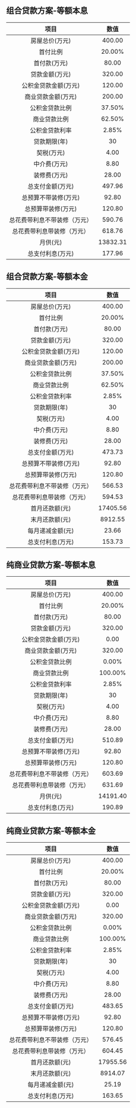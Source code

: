 ## 组合贷款方案-等额本息
|       项目       |    数值    |
|:--------------:|:--------:|
|    房屋总价(万元)    |  400.00  |
|      首付比例      |  20.00%  |
|    首付款(万元)     |  80.00   |
|    贷款金额(万元)    |  320.00  |
|  公积金贷款金额(万元)   |  120.00  |
|   商业贷款金额(万元)   |  200.00  |
|    公积金贷款比例     |  37.50%  |
|     商业贷款比例     |  62.50%  |
|    公积金贷款利率     |  2.85%   |
|    贷款期限(年)     |    30    |
|     契税(万元)     |   4.00   |
|    中介费(万元)     |   8.80   |
|    装修费(万元)     |  28.00   |
|   总支付金额(万元)    |  497.96  |
|  总预算不带装修(万元)   |  92.80   |
|   总预算带装修(万元)   |  120.80  |
| 总花费带利息不带装修（万元） |  590.76  |
| 总花费带利息带装修（万元）  |  618.76  |
|     月供(元)      | 13832.31 |
|   总支付利息(万元)    |  177.96  |

## 组合贷款方案-等额本金
|       项目       |    数值    |
|:--------------:|:--------:|
|    房屋总价(万元)    |  400.00  |
|      首付比例      |  20.00%  |
|    首付款(万元)     |  80.00   |
|    贷款金额(万元)    |  320.00  |
|  公积金贷款金额(万元)   |  120.00  |
|   商业贷款金额(万元)   |  200.00  |
|    公积金贷款比例     |  37.50%  |
|     商业贷款比例     |  62.50%  |
|    公积金贷款利率     |  2.85%   |
|    贷款期限(年)     |    30    |
|     契税(万元)     |   4.00   |
|    中介费(万元)     |   8.80   |
|    装修费(万元)     |  28.00   |
|   总支付金额(万元)    |  473.73  |
|  总预算不带装修(万元)   |  92.80   |
|   总预算带装修(万元)   |  120.80  |
| 总花费带利息不带装修（万元） |  566.53  |
| 总花费带利息带装修（万元）  |  594.53  |
|    首月还款额(元)    | 17405.56 |
|    末月还款额(元)    | 8912.55  |
|   每月递减金额(元)    |  23.66   |
|   总支付利息(万元)    |  153.73  |

## 纯商业贷款方案-等额本息
|       项目       |    数值    |
|:--------------:|:--------:|
|    房屋总价(万元)    |  400.00  |
|      首付比例      |  20.00%  |
|    首付款(万元)     |  80.00   |
|    贷款金额(万元)    |  320.00  |
|  公积金贷款金额(万元)   |   0.00   |
|   商业贷款金额(万元)   |  320.00  |
|    公积金贷款比例     |  0.00%   |
|     商业贷款比例     | 100.00%  |
|    公积金贷款利率     |  2.85%   |
|    贷款期限(年)     |    30    |
|     契税(万元)     |   4.00   |
|    中介费(万元)     |   8.80   |
|    装修费(万元)     |  28.00   |
|   总支付金额(万元)    |  510.89  |
|  总预算不带装修(万元)   |  92.80   |
|   总预算带装修(万元)   |  120.80  |
| 总花费带利息不带装修（万元） |  603.69  |
| 总花费带利息带装修（万元）  |  631.69  |
|     月供(元)      | 14191.40 |
|   总支付利息(万元)    |  190.89  |

## 纯商业贷款方案-等额本金
|       项目       |    数值    |
|:--------------:|:--------:|
|    房屋总价(万元)    |  400.00  |
|      首付比例      |  20.00%  |
|    首付款(万元)     |  80.00   |
|    贷款金额(万元)    |  320.00  |
|  公积金贷款金额(万元)   |   0.00   |
|   商业贷款金额(万元)   |  320.00  |
|    公积金贷款比例     |  0.00%   |
|     商业贷款比例     | 100.00%  |
|    公积金贷款利率     |  2.85%   |
|    贷款期限(年)     |    30    |
|     契税(万元)     |   4.00   |
|    中介费(万元)     |   8.80   |
|    装修费(万元)     |  28.00   |
|   总支付金额(万元)    |  483.65  |
|  总预算不带装修(万元)   |  92.80   |
|   总预算带装修(万元)   |  120.80  |
| 总花费带利息不带装修（万元） |  576.45  |
| 总花费带利息带装修（万元）  |  604.45  |
|    首月还款额(元)    | 17955.56 |
|    末月还款额(元)    | 8914.07  |
|   每月递减金额(元)    |  25.19   |
|   总支付利息(万元)    |  163.65  |

